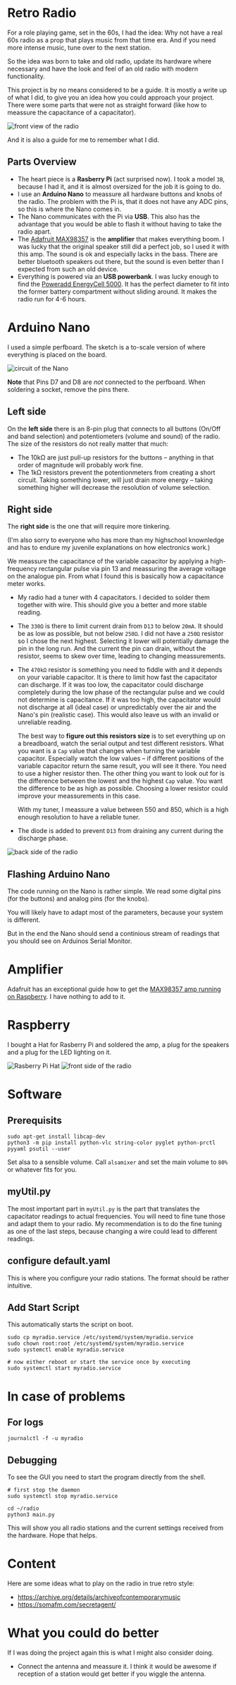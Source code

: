# Retro Radio

For a role playing game, set in the 60s, I had the idea: Why not have a real 60s radio as a prop that
plays music from that time era. And if you need more intense music, tune over to the next station.

So the idea was born to take and old radio, update its hardware where necessary and have the look and
feel of an old radio with modern functionality.

This project is by no means considered to be a guide. It is mostly a write up of what I did, to give
you an idea how you could approach your project. There were some parts that were not as straight forward
(like how to meassure the capacitance of a capacitator).

![front view of the radio](./images/radio.jpg)

And it is also a guide for me to remember what I did.

## Parts Overview

* The heart piece is a **Rasberry Pi** (act surprised now). I took a model `3B`, because I had it, and it is
  almost oversized for the job it is going to do.
* I use an **Arduino Nano** to meassure all hardware buttons and knobs of the radio. The problem with the Pi
  is, that it does not have any ADC pins, so this is where the Nano comes in. 
* The Nano communicates with the Pi via **USB**. This also has the advantage that you would be able to flash
  it without having to take the radio apart.
* The [Adafruit MAX98357](https://www.adafruit.com/product/3006) is the **amplifier** that makes everything boom.
  I was lucky that the original speaker still did a perfect job, so I used it with this amp. The sound is ok
  and especially lacks in the bass. There are better bluetooth speakers out there, but the sound is even better
  than I expected from such an old device.
* Everything is powered via an **USB powerbank**. I was lucky enough to find the [Poweradd EnergyCell 5000](https://www.ipoweradd.com/prod_view.aspx?TypeId=10&Id=462&Fid=t3:10:3).
  It has the perfect diameter to fit into the former battery compartment without sliding around. It makes the
  radio run for 4-6 hours.


# Arduino Nano

I used a simple perfboard. The sketch is a to-scale version of where everything is placed on the board. 

![circuit of the Nano](./images/circuit.png)

**Note** that Pins D7 and D8 are *not* connected to the perfboard. When soldering a socket, remove the pins there.

## Left side

On the **left side** there is an 8-pin plug that connects to all buttons (On/Off and band selection) and potentiometers (volume and sound) of the radio. The size of the resistors do not really matter that much:
  * The 10kΩ are just pull-up resistors for the buttons – anything in that order of magnitude will probably work fine.
  * The 1kΩ resistors prevent the potentionmeters from creating a short circuit. Taking something lower, will just drain more energy – taking something higher will decrease the resolution of volume selection.

## Right side

The **right side** is the one that will require more tinkering.

(I'm also sorry to everyone who has more than my highschool knownledge and has
to endure my juvenile explanations on how electronics work.)

We meassure the capacitance of the variable capacitor by applying a high-frequency rectangular pulse via pin 13 and meassuring the average voltage
on the analogue pin. From what I found this is basically how a capacitance meter works.

* My radio had a tuner with 4 capacitators. I decided to solder them together
  with wire. This should give you a better and more stable reading.
* The `330Ω` is there to limit current drain from `D13` to below `20mA`. It should be as low as possible, but not below `250Ω`. I did not have a `250Ω` resistor so I chose the next highest. Selecting it lower will potentially damage the pin in the long run. And the current the pin can drain, without the resistor, seems to skew over time, leading to changing meassurements.
* The `470kΩ` resistor is something you need to fiddle with and it depends on your variable capacitor. It is there to limit how fast the capacitator can discharge. If it was too low, the capacitator could discharge completely during the low phase of the rectangular pulse and we could not determine is capacitance. If it was too high, the capacitator would not discharge at all (ideal case) or unpredictably over the air and the Nano's pin (realistic case). This would also leave us with an invalid or unreliable reading. 
  
    The best way to **figure out this resistors size** is to set everything up on a breadboard, watch the serial output and test different resistors. What you want is a `Cap` value that changes when turning the variable capacitor. Especially watch the low values – if different positions of the variable capacitor return the same result, you will see it there. You need to use a higher resistor then.
    The other thing you want to look out for is the difference between the lowest and the highest `Cap` value. You want the difference to be as high as possible. Choosing a lower resistor could improve your meassurements in this case.

    With my tuner, I meassure a value between 550 and 850, which is a high enough
    resolution to have a reliable tuner.

* The diode is added to prevent `D13` from draining any current during the discharge phase.

![back side of the radio](./images/back.jpg)

## Flashing Arduino Nano

The code running on the Nano is rather simple. We read some digital pins (for the buttons) and analog pins (for the knobs).

You will likely have to adapt most of the parameters, because your system is different.

But in the end the Nano should send a continious stream of readings that you should see on Arduinos Serial Monitor.

# Amplifier

Adafruit has an exceptional guide how to get the [MAX98357 amp running on Raspberry](https://learn.adafruit.com/adafruit-max98357-i2s-class-d-mono-amp/assembly).
I have nothing to add to it.

# Raspberry

I bought a Hat for Rasberry Pi and soldered the amp, a plug for the speakers and a plug for the LED lighting on it.


![Rasberry Pi Hat](./images/raspi.jpg)
![front side of the radio](./images/front.jpg)

# Software

## Prerequisits

    sudo apt-get install libcap-dev
    python3 -m pip install python-vlc string-color pyglet python-prctl pyyaml psutil --user

Set alsa to a sensible volume. Call `alsamixer` and set the main volume to `80%` or whatever fits for you.

## myUtil.py

The most important part in `myUtil.py` is the part that translates the capacitator readings to actual frequencies.
You will need to fine tune those and adapt them to your radio. My recommendation is to do the fine tuning as one of the last steps,
because changing a wire could lead to different readings.

## configure default.yaml

This is where you configure your radio stations. The format should be rather intuitive.

## Add Start Script

This automatically starts the script on boot.

    sudo cp myradio.service /etc/systemd/system/myradio.service
    sudo chown root:root /etc/systemd/system/myradio.service
    sudo systemctl enable myradio.service

    # now either reboot or start the service once by executing
    sudo systemctl start myradio.service


# In case of problems

## For logs

    journalctl -f -u myradio

## Debugging

To see the GUI you need to start the program directly from the shell.

    # first stop the daemon
    sudo systemctl stop myradio.service

    cd ~/radio
    python3 main.py

This will show you all radio stations and the current settings received from the hardware.
Hope that helps.


# Content

Here are some ideas what to play on the radio in true retro style:

* https://archive.org/details/archiveofcontemporarymusic
* https://somafm.com/secretagent/

# What you could do better

If I was doing the project again this is what I might also consider doing.

* Connect the antenna and meassure it. I think it would be awesome if reception of a station would get better if you wiggle the antenna.
